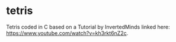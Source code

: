 # tetris
Tetris coded in C based on a Tutorial by InvertedMinds linked here: https://www.youtube.com/watch?v=kh3rkt6nZ2c.
